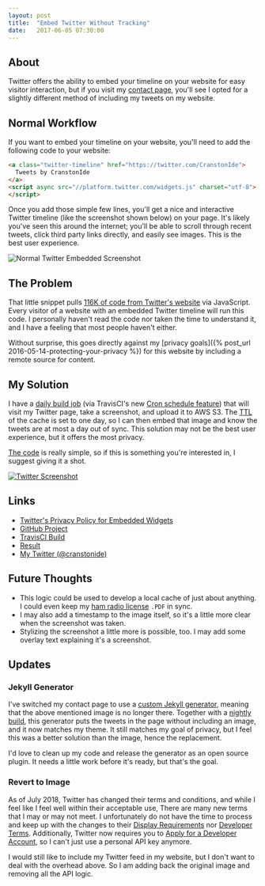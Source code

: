 ```yaml
---
layout: post
title:  "Embed Twitter Without Tracking"
date:   2017-06-05 07:30:00
---
```


## About

Twitter offers the ability to embed your timeline on your website for easy visitor interaction, but if you visit my [contact page](/contact), you'll see I opted for a slightly different method of including my tweets on my website.

## Normal Workflow

If you want to embed your timeline on your website, you'll need to add the following code to your website:

```html
<a class="twitter-timeline" href="https://twitter.com/CranstonIde">
  Tweets by CranstonIde
</a>
<script async src="//platform.twitter.com/widgets.js" charset="utf-8">
</script>
```

Once you add those simple few lines, you'll get a nice and interactive Twitter timeline (like the screenshot shown below) on your page. It's likely you've seen this around the internet; you'll be able to scroll through recent tweets, click third party links directly, and easily see images. This is the best user experience.

![Normal Twitter Embedded Screenshot](https://assets.mide.io/blog/2017-06-05/twitter-normal-embed.png)

## The Problem

That little snippet pulls [116K of code from Twitter's website](https://platform.twitter.com/widgets.js) via JavaScript. Every visitor of a website with an embedded Twitter timeline will run this code. I personally haven't read the code nor taken the time to understand it, and I have a feeling that most people haven't  either.

Without surprise, this goes directly against my [privacy goals]({% post_url 2016-05-14-protecting-your-privacy %}) for this website by including a remote source for content.

## My Solution

I have a [daily build job](https://travis-ci.org/mide/twitter-timeline-to-png) (via TravisCI's new [Cron schedule feature](https://docs.travis-ci.com/user/cron-jobs/)) that will visit my Twitter page, take a screenshot, and upload it to AWS S3. The [TTL](https://en.wikipedia.org/wiki/Time_to_live) of the cache is set to one day, so I can then embed that image and know the tweets are at most a day out of sync. This solution may not be the best user experience, but it offers the most privacy.

[The code](https://github.com/mide/twitter-timeline-to-png) is really simple, so if this is something you're interested in, I suggest giving it a shot.

[![Twitter Screenshot](https://assets.mide.io/common/twitter/twitter-timeline.png)](https://twitter.com/cranstonide)

## Links

- [Twitter's Privacy Policy for Embedded Widgets](https://support.twitter.com/articles/20175256)
- [GitHub Project](https://github.com/mide/twitter-timeline-to-png)
- [TravisCI Build](https://travis-ci.org/mide/twitter-timeline-to-png)
- [Result](https://assets.mide.io/common/twitter/twitter-timeline.png)
- [My Twitter (@cranstonide)](https://www.twitter.com/cranstonide)

## Future Thoughts

- This logic could be used to develop a local cache of just about anything. I could even keep my [ham radio license](/radio) `.PDF` in sync.
- I may also add a timestamp to the image itself, so it's a little more clear when the screenshot was taken.
- Stylizing the screenshot a little more is possible, too. I may add some overlay text explaining it's a screenshot.

## Updates

### Jekyll Generator

I've switched my contact page to use a [custom Jekyll generator](https://github.com/mide/mide.io/blob/a0c32d533d4ac3d9ce8c8f8574b724f2d9dad9ea/_plugins/twitter_collection.rb), meaning that the above mentioned image is no longer there. Together with a [nightly build](https://travis-ci.org/mide/mide.io), this generator puts the tweets in the page without including an image, and it now matches my theme. It still matches my goal of privacy, but I feel this was a better solution than the image, hence the replacement.

I'd love to clean up my code and release the generator as an open source plugin. It needs a little work before it's ready, but that's the goal.

### Revert to Image

As of July 2018, Twitter has changed their terms and conditions, and while I feel like I feel well within their acceptable use, There are many new terms that I may or may not meet. I unfortunately do not have the time to process and keep up with the changes to their [Display Requirements](https://developer.twitter.com/en/developer-terms/display-requirements) nor [Developer Terms](https://developer.twitter.com/en/developer-terms/agreement). Additionally, Twitter now requires you to [Apply for a Developer Account](https://developer.twitter.com/en/apply/user), so I can't just use a personal API key anymore.

I would still like to include my Twitter feed in my website, but I don't want to deal with the overhead above. So I am adding back the original image and removing all the API logic.
